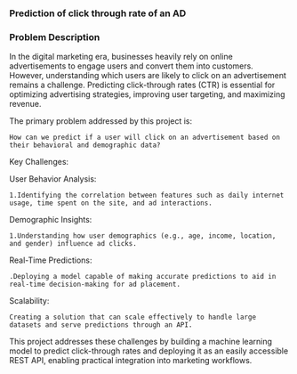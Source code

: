 ### Prediction of click through rate of an AD

### Problem Description
In the digital marketing era, businesses heavily rely on online advertisements to engage users and convert them into customers. However, understanding which users are likely to click on an advertisement remains a challenge. Predicting click-through rates (CTR) is essential for optimizing advertising strategies, improving user targeting, and maximizing revenue.

The primary problem addressed by this project is:

    How can we predict if a user will click on an advertisement based on their behavioral and demographic data?

Key Challenges:

User Behavior Analysis:

    1.Identifying the correlation between features such as daily internet usage, time spent on the site, and ad interactions.

Demographic Insights:

    1.Understanding how user demographics (e.g., age, income, location, and gender) influence ad clicks.

Real-Time Predictions:

    .Deploying a model capable of making accurate predictions to aid in real-time decision-making for ad placement.

Scalability:

    Creating a solution that can scale effectively to handle large datasets and serve predictions through an API.


This project addresses these challenges by building a machine learning model to predict click-through rates and deploying it as an easily accessible REST API, enabling practical integration into marketing workflows.
